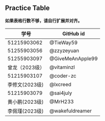 ## Practice Table
**如果表格行数不够，请自行扩展并对齐。**

| 学号         | GitHub id |
|-------------|-----------|
| 51215903062 | @TieWay59 |
| 51255903056 | @zzyzeyuan|
| 51255903097 | @GiveMeAnApple99|
| 曾龙（2023级）| @vitaminzl |
| 51215903107 | @coder-zc |
| 李修文(2023级)| @lxcreed |
| 51215903079 | @sai4july |
| 黄小鹏(2023级)| @MrH233 |
| 李佩瑾(2023级)| @wakefuldreamer |


